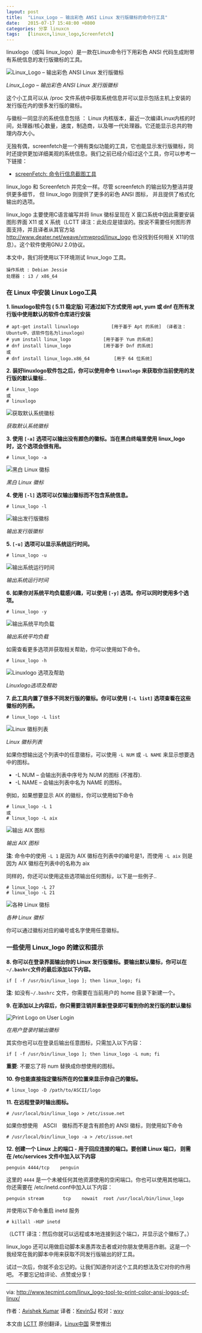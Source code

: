```yaml
---
layout: post
title:	"Linux_Logo – 输出彩色 ANSI Linux 发行版徽标的命令行工具"
date:	2015-07-17 15:48:00 +0800 
categories:	分享 linuxcn 
tags:	[linuxcn,linux_logo,Screenfetch]
---
```



linuxlogo（或叫 linux\_logo）是一款在Linux命令行下用彩色 ANSI 代码生成附带有系统信息的发行版徽标的工具。


![Linux_Logo – 输出彩色 ANSI Linux 发行版徽标](/Asserts/Images//attachment/album/201507/17/154832dj8btojjd2ibb1yo.png)


*Linux\_Logo – 输出彩色 ANSI Linux 发行版徽标*


这个小工具可以从 /proc 文件系统中获取系统信息并可以显示包括主机上安装的发行版在内的很多发行版的徽标。


与徽标一同显示的系统信息包括 ： Linux 内核版本，最近一次编译Linux内核的时间，处理器/核心数量，速度，制造商，以及哪一代处理器。它还能显示总共的物理内存大小。


无独有偶，screenfetch是一个拥有类似功能的工具，它也能显示发行版徽标，同时还提供更加详细美观的系统信息。我们之前已经介绍过这个工具，你可以参考一下链接：


* [screenFetch: 命令行信息截图工具](/article-1947-1.html)


linux\_logo 和 Screenfetch 并完全一样。尽管 screenfetch 的输出较为整洁并提供更多细节， 但 linux\_logo 则提供了更多的彩色 ANSI 图标， 并且提供了格式化输出的选项。


linux\_logo 主要使用C语言编写并将 linux 徽标呈现在 X 窗口系统中因此需要安装图形界面 X11 或 X 系统（LCTT 译注：此处应是错误的。按说不需要任何图形界面支持，并且译者从其官方站 <http://www.deater.net/weave/vmwprod/linux_logo> 也没找到任何相关 X11的信息）。这个软件使用GNU 2.0协议。


本文中，我们将使用以下环境测试 linux\_logo 工具。



```
操作系统 : Debian Jessie
处理器 : i3 / x86_64

```

### 在 Linux 中安装 Linux Logo工具


**1. linuxlogo软件包 ( 5.11 稳定版) 可通过如下方式使用 apt, yum 或 dnf 在所有发行版中使用默认的软件仓库进行安装**



```
# apt-get install linuxlogo            [用于基于 Apt 的系统] （译者注：Ubuntu中，该软件包名为linuxlogo）
# yum install linux_logo            [用于基于 Yum 的系统]
# dnf install linux_logo            [用于基于 Dnf 的系统]
或
# dnf install linux_logo.x86_64         [用于 64 位系统]

```

**2. 装好linuxlogo软件包之后，你可以使用命令 `linuxlogo` 来获取你当前使用的发行版的默认徽标..**



```
# linux_logo
或
# linuxlogo

```

![获取默认系统徽标](/Asserts/Images//attachment/album/201507/17/154834sspbmexumc1sxeuc.png)


*获取默认系统徽标*


**3. 使用 `[-a]` 选项可以输出没有颜色的徽标。当在黑白终端里使用 linux\_logo 时，这个选项会很有用。**



```
# linux_logo -a

```

![黑白 Linux 徽标](/Asserts/Images//attachment/album/201507/17/154835n9ygg9dqldjxgmyj.png)


*黑白 Linux 徽标*


**4. 使用 `[-l]` 选项可以仅输出徽标而不包含系统信息。**



```
# linux_logo -l

```

![输出发行版徽标](/Asserts/Images//attachment/album/201507/17/154838b188gd8t848fgnmn.png)


*输出发行版徽标*


**5. `[-u]` 选项可以显示系统运行时间。**



```
# linux_logo -u

```

![输出系统运行时间](/Asserts/Images//attachment/album/201507/17/154842uhsrllet6o1xze0i.png)


*输出系统运行时间*


**6. 如果你对系统平均负载感兴趣，可以使用 `[-y]` 选项。你可以同时使用多个选项。**



```
# linux_logo -y

```

![输出系统平均负载](/Asserts/Images//attachment/album/201507/17/154845cxif4430ifg6i34g.png)


*输出系统平均负载*


如需查看更多选项并获取相关帮助，你可以使用如下命令。



```
# linux_logo -h

```

![Linuxlogo 选项及帮助](/Asserts/Images//attachment/album/201507/17/154852edcslzsp6iri5spc.png)


*Linuxlogo选项及帮助*


**7. 此工具内置了很多不同发行版的徽标。你可以使用 `[-L list]` 选项查看在这些徽标的列表。**



```
# linux_logo -L list

```

![Linux 徽标列表](/Asserts/Images//attachment/album/201507/17/154856adjwmz2xvzjh76d7.png)


*Linux 徽标列表*


如果你想输出这个列表中的任意徽标，可以使用 `-L NUM` 或 `-L NAME` 来显示想要选中的图标。


* -L NUM – 会输出列表中序号为 NUM 的图标 (不推荐).
* -L NAME – 会输出列表中名为 NAME 的图标。


例如，如果想要显示 AIX 的徽标，你可以使用如下命令



```
# linux_logo -L 1
或
# linux_logo -L aix

```

![输出 AIX 图标](/Asserts/Images//attachment/album/201507/17/154901h90aaoaa9s8n80te.png)


*输出 AIX 图标*


**注**: 命令中的使用 `-L 1` 是因为 AIX 徽标在列表中的编号是1，而使用 `-L aix` 则是因为 AIX 徽标在列表中的名称为 aix


同样的，你还可以使用这些选项输出任何图标，以下是一些例子..



```
# linux_logo -L 27
# linux_logo -L 21

```

![各种 Linux 徽标](/Asserts/Images//attachment/album/201507/17/154906gdlro7lcu5z6r9rv.png)


*各种 Linux 徽标*


你可以通过徽标对应的编号或名字使用任意徽标。


### 一些使用 Linux\_logo 的建议和提示


**8. 你可以在登录界面输出你的 Linux 发行版徽标。要输出默认徽标，你可以在 `~/.bashrc`文件的最后添加以下内容。**



```
if [ -f /usr/bin/linux_logo ]; then linux_logo; fi

```

**注**: 如没有`~/.bashrc` 文件，你需要在当前用户的 home 目录下新建一个。


**9. 在添加以上内容后，你只需要注销并重新登录即可看到你的发行版的默认徽标**


![Print Logo on User Login](/Asserts/Images//attachment/album/201507/17/154909s1wjjjcojjmnejje.png)


*在用户登录时输出徽标*


其实你也可以在登录后输出任意图标，只需加入以下内容：



```
if [ -f /usr/bin/linux_logo ]; then linux_logo -L num; fi

```

**重要**: 不要忘了将 num 替换成你想使用的图标。


**10. 你也能直接指定徽标所在的位置来显示你自己的徽标。**



```
# linux_logo -D /path/to/ASCII/logo

```

**11. 在远程登录时输出图标。**



```
# /usr/local/bin/linux_logo > /etc/issue.net

```

如果你想使用　ASCII　徽标而不是含有颜色的 ANSI 徽标，则使用如下命令



```
# /usr/local/bin/linux_logo -a > /etc/issue.net

```

**12. 创建一个 Linux 上的端口 - 用于回应连接的端口。要创建 **Linux** 端口， 则需在 /etc/services 文件中加入以下内容**



```
penguin 4444/tcp    penguin

```

这里的 `4444` 是一个未被任何其他资源使用的空闲端口。你也可以使用其他端口。你还需要在 /etc/inetd.conf中加入以下内容：



```
penguin stream       tcp    nowait  root /usr/local/bin/linux_logo 

```

并使用以下命令重启 inetd 服务



```
# killall -HUP inetd

```

（LCTT 译注：然后你就可以远程或本地连接到这个端口，并显示这个徽标了。）


linux\_logo 还可以用做启动脚本来愚弄攻击者或对你朋友使用恶作剧。这是一个我经常在我的脚本中用来获取不同发行版输出的好工具。


试过一次后，你就不会忘记的。让我们知道你对这个工具的想法及它对你的作用吧。 不要忘记给评论、点赞或分享！




---


via: <http://www.tecmint.com/linux_logo-tool-to-print-color-ansi-logos-of-linux/>


作者：[Avishek Kumar](http://www.tecmint.com/author/avishek/) 译者：[KevinSJ](https://github.com/KevinSJ) 校对：[wxy](https://github.com/wxy)


本文由 [LCTT](https://github.com/LCTT/TranslateProject) 原创翻译，[Linux中国](https://linux.cn/) 荣誉推出
